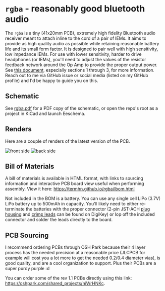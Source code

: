 # `rgba` - reasonably good bluetooth audio

The `rgba` is a tiny (41x20mm PCB), extremely high fidelity Bluetooth audio receiver meant to attach inline to the cord of
a pair of IEMs. It aims to provide as high quality audio as possible while retaining reasonable battery life and
its small form factor. It is designed to pair well with high sensitivity, low impedance IEMs. For use with
lower sensitivity, harder to drive headphones (or IEMs), you'll need to adjust the values of the resistor feedback network
around the Op Amp to provide the proper output power. See [this document](https://www.ti.com/lit/ug/tiduaw1/tiduaw1.pdf),
especially sections 1 through 3, for more information. Reach out to me via GitHub issue or social media (listed on my
GitHub profile) and I'd be happy to guide you on this.

## Schematic

See [rgba.pdf](/rgba.pdf) for a PDF copy of the schematic, or open the repo's root as a project in KiCad and launch Eeschema.

## Renders

Here are a couple of renders of the latest version of the PCB.

![front side](https://i.imgur.com/UEaRmw8.png)
![back side](https://i.imgur.com/bvSS2FB.png)

## Bill of Materials

A bill of materials is available in HTML format, with links to sourcing information and
interactive PCB board view useful when performing assembly. View it here: <https://termhn.github.io/rgba/ibom.html>

Not included in the BOM is a battery. You can use any single cell LiPo (3.7V) LiPo battery up to
500mAh in capacity. You'll likely need to either re-terminate the batteries with the proper connector
(2-pin JST-ACH [plug housing](https://www.digikey.com/en/products/detail/jst-sales-america-inc/ACHR-02V-S/1647783c)
and [crimp leads](https://www.digikey.com/en/products/detail/jst-sales-america-inc/ASACHSACH28W51/6009445)
can be found on DigiKey) or lop off the included connector and solder the leads directly to the board.

## PCB Sourcing

I recommend ordering PCBs through OSH Park because their 4 layer process has the needed precision at a reasonable price
(JLCPCB for example will cost you a lot more to get the needed 0.2/0.4 diameter vias), is good quality, and are a cool
organization to support. Plus their PCBs are a super purdy purple :d

You can order some of the rev 1.1 PCBs directly using this link: <https://oshpark.com/shared_projects/niWrHNKc>.
